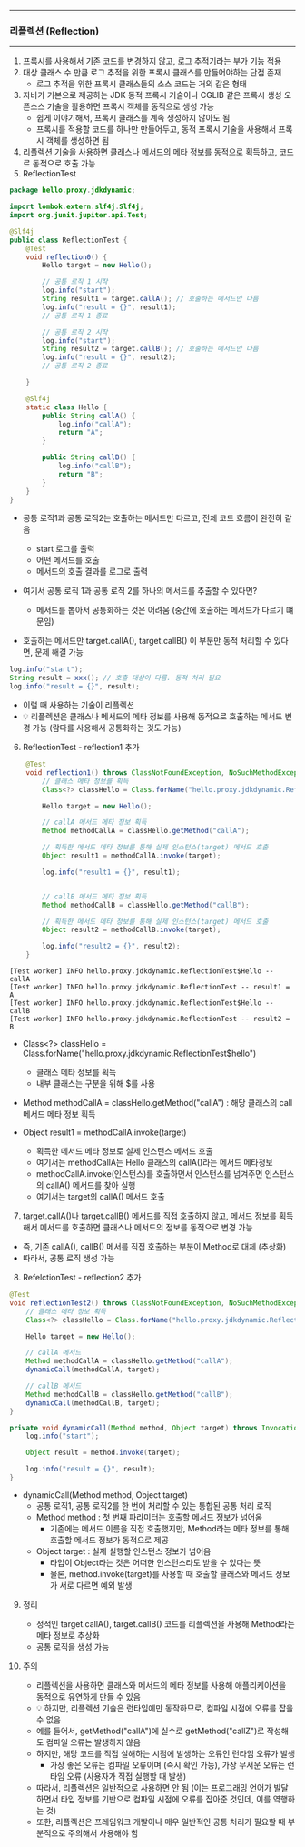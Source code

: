 -----
### 리플렉션 (Reflection)
-----
1. 프록시를 사용해서 기존 코드를 변경하지 않고, 로그 추적기라는 부가 기능 적용
2. 대상 클래스 수 만큼 로그 추적을 위한 프록시 클래스를 만들어야하는 단점 존재
   - 로그 추적을 위한 프록시 클래스들의 소스 코드는 거의 같은 형태
3. 자바가 기본으로 제공하는 JDK 동적 프록시 기술이나 CGLIB 같은 프록시 생성 오픈소스 기술을 활용하면 프록시 객체를 동적으로 생성 가능
   - 쉽게 이야기해서, 프록시 클래스를 계속 생성하지 않아도 됨
   - 프록시를 적용할 코드를 하나만 만들어두고, 동적 프록시 기술을 사용해서 프록시 객체를 생성하면 됨
4. 리플렉션 기술을 사용하면 클래스나 메서드의 메타 정보를 동적으로 획득하고, 코드르 동적으로 호출 가능
5. ReflectionTest
```java
package hello.proxy.jdkdynamic;

import lombok.extern.slf4j.Slf4j;
import org.junit.jupiter.api.Test;

@Slf4j
public class ReflectionTest {
    @Test
    void reflection0() {
        Hello target = new Hello();

        // 공통 로직 1 시작
        log.info("start");
        String result1 = target.callA(); // 호출하는 메서드만 다름
        log.info("result = {}", result1);
        // 공통 로직 1 종료

        // 공통 로직 2 시작
        log.info("start");
        String result2 = target.callB(); // 호출하는 메서드만 다름
        log.info("result = {}", result2);
        // 공통 로직 2 종료

    }

    @Slf4j
    static class Hello {
        public String callA() {
            log.info("callA");
            return "A";
        }

        public String callB() {
            log.info("callB");
            return "B";
        }
    }
}
```
  - 공통 로직1과 공통 로직2는 호출하는 메서드만 다르고, 전체 코드 흐름이 완전히 같음
    + start 로그를 출력
    + 어떤 메서드를 호출
    + 메서드의 호출 결과를 로그로 출력

  - 여기서 공통 로직 1과 공통 로직 2를 하나의 메서드를 추출할 수 있다면?
    + 메서드를 뽑아서 공통화하는 것은 어려움 (중간에 호출하는 메서드가 다르기 떄문임)

  - 호출하는 메서드만 target.callA(), target.callB() 이 부분만 동적 처리할 수 있다면, 문제 해결 가능
```java
log.info("start");
String result = xxx(); // 호출 대상이 다름. 동적 처리 필요
log.info("result = {}", result);
```
  - 이럴 때 사용하는 기술이 리플렉션
  - 💡 리플렉션은 클래스나 메서드의 메타 정보를 사용해 동적으로 호출하는 메서드 변경 가능 (람다를 사용해서 공통화하는 것도 가능)

6. ReflectionTest - reflection1 추가
```java
    @Test
    void reflection1() throws ClassNotFoundException, NoSuchMethodException, InvocationTargetException, IllegalAccessException {
        // 클래스 메타 정보를 획득
        Class<?> classHello = Class.forName("hello.proxy.jdkdynamic.ReflectionTest$Hello");

        Hello target = new Hello();

        // callA 메서드 메타 정보 획득
        Method methodCallA = classHello.getMethod("callA");

        // 획득한 메서드 메타 정보를 통해 실제 인스턴스(target) 메서드 호출
        Object result1 = methodCallA.invoke(target);

        log.info("result1 = {}", result1);


        // callB 메서드 메타 정보 획득
        Method methodCallB = classHello.getMethod("callB");

        // 획득한 메서드 메타 정보를 통해 실제 인스턴스(target) 메서드 호출
        Object result2 = methodCallB.invoke(target);

        log.info("result2 = {}", result2);
    }
```
```
[Test worker] INFO hello.proxy.jdkdynamic.ReflectionTest$Hello -- callA
[Test worker] INFO hello.proxy.jdkdynamic.ReflectionTest -- result1 = A
[Test worker] INFO hello.proxy.jdkdynamic.ReflectionTest$Hello -- callB
[Test worker] INFO hello.proxy.jdkdynamic.ReflectionTest -- result2 = B
```
  - Class<?> classHello = Class.forName("hello.proxy.jdkdynamic.ReflectionTest$hello")
    + 클래스 메타 정보를 획득
    + 내부 클래스는 구분을 위해 $를 사용

  - Method methodCallA = classHello.getMethod("callA") : 해당 클래스의 call 메서드 메타 정보 획득
  - Object result1 = methodCallA.invoke(target)
    + 획득한 메서드 메타 정보로 실제 인스턴스 메서드 호출
    + 여기서는 methodCallA는 Hello 클래스의 callA()라는 메서드 메타정보
    + methodCallA.invoke(인스턴스)를 호출하면서 인스턴스를 넘겨주면 인스턴스의 callA() 메서드를 찾아 실행
    + 여기서는 target의 callA() 메서드 호출

7. target.callA()나 target.callB() 메서드를 직접 호출하지 않고, 메서드 정보를 획득해서 메서드를 호출하면 클래스나 메서드의 정보를 동적으로 변경 가능
  - 즉, 기존 callA(), callB() 메서를 직접 호출하는 부분이 Method로 대체 (추상화)
  - 따라서, 공통 로직 생성 가능

8. RefelctionTest - reflection2 추가
```java
@Test
void reflectionTest2() throws ClassNotFoundException, NoSuchMethodException, InvocationTargetException, IllegalAccessException {
    // 클래스 메타 정보 획득
    Class<?> classHello = Class.forName("hello.proxy.jdkdynamic.ReflectionTest$Hello");

    Hello target = new Hello();

    // callA 메서드
    Method methodCallA = classHello.getMethod("callA");
    dynamicCall(methodCallA, target);

    // callB 메서드
    Method methodCallB = classHello.getMethod("callB");
    dynamicCall(methodCallB, target);
}

private void dynamicCall(Method method, Object target) throws InvocationTargetException, IllegalAccessException {
    log.info("start");

    Object result = method.invoke(target);

    log.info("result = {}", result);
}
```

  - dynamicCall(Method method, Object target)
    + 공통 로직1, 공통 로직2를 한 번에 처리할 수 있는 통합된 공통 처리 로직
    + Method method : 첫 번째 파라미터는 호출할 메서드 정보가 넘어옴
      * 기존에는 메서드 이름을 직접 호출했지만, Method라는 메타 정보를 통해 호출할 메서드 정보가 동적으로 제공
    + Object target : 실제 실행할 인스턴스 정보가 넘어옴
      * 타입이 Object라는 것은 어떠한 인스턴스라도 받을 수 있다는 뜻
      * 물론, method.invoke(target)를 사용할 때 호출할 클래스와 메서드 정보가 서로 다르면 예외 발생

9. 정리
    - 정적인 target.callA(), target.callB() 코드를 리플렉션을 사용해 Method라는 메타 정보로 추상화
    - 공통 로직을 생성 가능

10. 주의
    - 리플렉션을 사용하면 클래스와 메서드의 메타 정보를 사용해 애플리케이션을 동적으로 유연하게 만들 수 있음
    - 💡 하지만, 리플렉션 기술은 런타임에만 동작하므로, 컴파일 시점에 오류를 잡을 수 없음
    - 예를 들어서, getMethod("callA")에 실수로 getMethod("callZ")로 작성해도 컴파일 오류는 발생하지 않음
    - 하지만, 해당 코드를 직접 실해하는 시점에 발생하는 오류인 런타임 오류가 발생
      + 가장 좋은 오류는 컴파일 오류이며 (즉시 확인 가능), 가장 무서운 오류는 런타임 오류 (사용자가 직접 실행할 때 발생)
    - 따라서, 리플렉션은 일반적으로 사용하면 안 됨 (이는 프로그래밍 언어가 발달하면서 타입 정보를 기반으로 컴파일 시점에 오류를 잡아준 것인데, 이를 역행하는 것)
    - 또한, 리플렉션은 프레임워크 개발이나 매우 일반적인 공통 처리가 필요할 때 부분적으로 주의해서 사용해야 함
    
